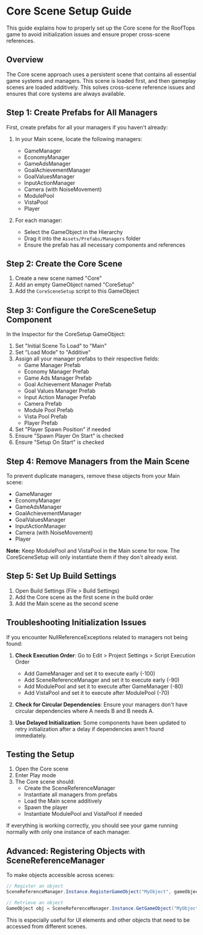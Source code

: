 # Core Scene Setup Guide

This guide explains how to properly set up the Core scene for the RoofTops game to avoid initialization issues and ensure proper cross-scene references.

## Overview

The Core scene approach uses a persistent scene that contains all essential game systems and managers. This scene is loaded first, and then gameplay scenes are loaded additively. This solves cross-scene reference issues and ensures that core systems are always available.

## Step 1: Create Prefabs for All Managers

First, create prefabs for all your managers if you haven't already:

1. In your Main scene, locate the following managers:
   - GameManager
   - EconomyManager
   - GameAdsManager
   - GoalAchievementManager
   - GoalValuesManager
   - InputActionManager
   - Camera (with NoiseMovement)
   - ModulePool
   - VistaPool
   - Player

2. For each manager:
   - Select the GameObject in the Hierarchy
   - Drag it into the `Assets/Prefabs/Managers` folder
   - Ensure the prefab has all necessary components and references

## Step 2: Create the Core Scene

1. Create a new scene named "Core"
2. Add an empty GameObject named "CoreSetup"
3. Add the `CoreSceneSetup` script to this GameObject

## Step 3: Configure the CoreSceneSetup Component

In the Inspector for the CoreSetup GameObject:

1. Set "Initial Scene To Load" to "Main"
2. Set "Load Mode" to "Additive"
3. Assign all your manager prefabs to their respective fields:
   - Game Manager Prefab
   - Economy Manager Prefab
   - Game Ads Manager Prefab
   - Goal Achievement Manager Prefab
   - Goal Values Manager Prefab
   - Input Action Manager Prefab
   - Camera Prefab
   - Module Pool Prefab
   - Vista Pool Prefab
   - Player Prefab
4. Set "Player Spawn Position" if needed
5. Ensure "Spawn Player On Start" is checked
6. Ensure "Setup On Start" is checked

## Step 4: Remove Managers from the Main Scene

To prevent duplicate managers, remove these objects from your Main scene:
- GameManager
- EconomyManager
- GameAdsManager
- GoalAchievementManager
- GoalValuesManager
- InputActionManager
- Camera (with NoiseMovement)
- Player

**Note:** Keep ModulePool and VistaPool in the Main scene for now. The CoreSceneSetup will only instantiate them if they don't already exist.

## Step 5: Set Up Build Settings

1. Open Build Settings (File > Build Settings)
2. Add the Core scene as the first scene in the build order
3. Add the Main scene as the second scene

## Troubleshooting Initialization Issues

If you encounter NullReferenceExceptions related to managers not being found:

1. **Check Execution Order**: Go to Edit > Project Settings > Script Execution Order
   - Add GameManager and set it to execute early (-100)
   - Add SceneReferenceManager and set it to execute early (-90)
   - Add ModulePool and set it to execute after GameManager (-80)
   - Add VistaPool and set it to execute after ModulePool (-70)

2. **Check for Circular Dependencies**: Ensure your managers don't have circular dependencies where A needs B and B needs A.

3. **Use Delayed Initialization**: Some components have been updated to retry initialization after a delay if dependencies aren't found immediately.

## Testing the Setup

1. Open the Core scene
2. Enter Play mode
3. The Core scene should:
   - Create the SceneReferenceManager
   - Instantiate all managers from prefabs
   - Load the Main scene additively
   - Spawn the player
   - Instantiate ModulePool and VistaPool if needed

If everything is working correctly, you should see your game running normally with only one instance of each manager.

## Advanced: Registering Objects with SceneReferenceManager

To make objects accessible across scenes:

```csharp
// Register an object
SceneReferenceManager.Instance.RegisterGameObject("MyObject", gameObject);

// Retrieve an object
GameObject obj = SceneReferenceManager.Instance.GetGameObject("MyObject");
```

This is especially useful for UI elements and other objects that need to be accessed from different scenes. 